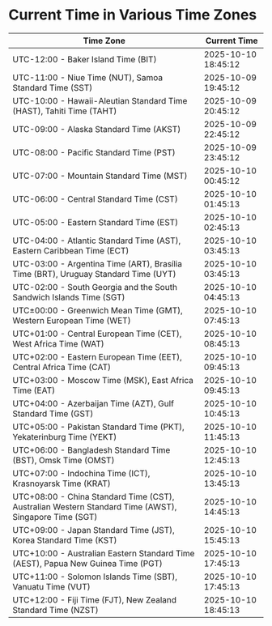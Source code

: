 # Current Time in Various Time Zones

| Time Zone | Current Time |
|-----------|--------------|
| UTC-12:00 - Baker Island Time (BIT) | 2025-10-10 18:45:12 |
| UTC-11:00 - Niue Time (NUT), Samoa Standard Time (SST) | 2025-10-09 19:45:12 |
| UTC-10:00 - Hawaii-Aleutian Standard Time (HAST), Tahiti Time (TAHT) | 2025-10-09 20:45:12 |
| UTC-09:00 - Alaska Standard Time (AKST) | 2025-10-09 22:45:12 |
| UTC-08:00 - Pacific Standard Time (PST) | 2025-10-09 23:45:12 |
| UTC-07:00 - Mountain Standard Time (MST) | 2025-10-10 00:45:12 |
| UTC-06:00 - Central Standard Time (CST) | 2025-10-10 01:45:13 |
| UTC-05:00 - Eastern Standard Time (EST) | 2025-10-10 02:45:13 |
| UTC-04:00 - Atlantic Standard Time (AST), Eastern Caribbean Time (ECT) | 2025-10-10 03:45:13 |
| UTC-03:00 - Argentina Time (ART), Brasília Time (BRT), Uruguay Standard Time (UYT) | 2025-10-10 03:45:13 |
| UTC-02:00 - South Georgia and the South Sandwich Islands Time (SGT) | 2025-10-10 04:45:13 |
| UTC±00:00 - Greenwich Mean Time (GMT), Western European Time (WET) | 2025-10-10 07:45:13 |
| UTC+01:00 - Central European Time (CET), West Africa Time (WAT) | 2025-10-10 08:45:13 |
| UTC+02:00 - Eastern European Time (EET), Central Africa Time (CAT) | 2025-10-10 09:45:13 |
| UTC+03:00 - Moscow Time (MSK), East Africa Time (EAT) | 2025-10-10 09:45:13 |
| UTC+04:00 - Azerbaijan Time (AZT), Gulf Standard Time (GST) | 2025-10-10 10:45:13 |
| UTC+05:00 - Pakistan Standard Time (PKT), Yekaterinburg Time (YEKT) | 2025-10-10 11:45:13 |
| UTC+06:00 - Bangladesh Standard Time (BST), Omsk Time (OMST) | 2025-10-10 12:45:13 |
| UTC+07:00 - Indochina Time (ICT), Krasnoyarsk Time (KRAT) | 2025-10-10 13:45:13 |
| UTC+08:00 - China Standard Time (CST), Australian Western Standard Time (AWST), Singapore Time (SGT) | 2025-10-10 14:45:13 |
| UTC+09:00 - Japan Standard Time (JST), Korea Standard Time (KST) | 2025-10-10 15:45:13 |
| UTC+10:00 - Australian Eastern Standard Time (AEST), Papua New Guinea Time (PGT) | 2025-10-10 17:45:13 |
| UTC+11:00 - Solomon Islands Time (SBT), Vanuatu Time (VUT) | 2025-10-10 17:45:13 |
| UTC+12:00 - Fiji Time (FJT), New Zealand Standard Time (NZST) | 2025-10-10 18:45:13 |
